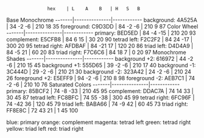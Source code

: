 
                   hex    | L    A    B   | H   S   B
Base Monochrome    -------|---------------|------------
       background: 4A525A | 34  -2   -6   | 210 18  35
       foreground: C9D3DD | 84  -2   -6   | 210 9   87
Color Wheel        -------|---------------|------------
          primary: BED5ED | 84  -4   -15  | 210 20  93
       complement: E5CFB8 | 84   6    15  | 30  20  90
      tetrad left: F2C2F2 | 84   24  -17  | 300 20  95
     tetrad right: AFDBAF | 84  -21   17  | 120 20  86
       triad left: D4D4A9 | 84  -5    21  | 60  20  83
      triad right: F7C6C6 | 84   18   7   | 0   20  97
Monochrome Shades  -------|---------------|------------
    background +2: 616972 | 44  -2   -6   | 210 15  45
    background +1: 555D65 | 39  -2   -6   | 210 17  40
    background -1: 3C444D | 29  -2   -6   | 210 21  30
    background -2: 323A42 | 24  -2   -6   | 210 24  26
    foreground +2: E5EFF9 | 94  -2   -6   | 210 8   98
    foreground -2: AEB7C1 | 74  -2   -6   | 210 10  76
Saturated Colors   -------|---------------|------------
          primary: 85BCF2 | 74  -8   -33  | 210 45  95
       complement: DDAC7A | 74   14   33  | 30  45  87
      tetrad left: FC8BFC | 74   55  -38  | 300 45  99
     tetrad right: 6FC96F | 74  -42   36  | 120 45  79
       triad left: BABA66 | 74  -9    42  | 60  45  73
      triad right: FF8E8C | 72   43   21  | 1   45  100

blue:    primary
orange:  complement
magenta: tetrad left
green:   tetrad right
yellow:  triad left
red:     triad right
